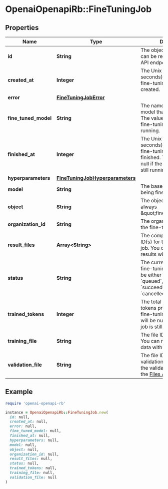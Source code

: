 # OpenaiOpenapiRb::FineTuningJob

## Properties

| Name | Type | Description | Notes |
| ---- | ---- | ----------- | ----- |
| **id** | **String** | The object identifier, which can be referenced in the API endpoints. |  |
| **created_at** | **Integer** | The Unix timestamp (in seconds) for when the fine-tuning job was created. |  |
| **error** | [**FineTuningJobError**](FineTuningJobError.md) |  |  |
| **fine_tuned_model** | **String** | The name of the fine-tuned model that is being created. The value will be null if the fine-tuning job is still running. |  |
| **finished_at** | **Integer** | The Unix timestamp (in seconds) for when the fine-tuning job was finished. The value will be null if the fine-tuning job is still running. |  |
| **hyperparameters** | [**FineTuningJobHyperparameters**](FineTuningJobHyperparameters.md) |  |  |
| **model** | **String** | The base model that is being fine-tuned. |  |
| **object** | **String** | The object type, which is always \&quot;fine_tuning.job\&quot;. |  |
| **organization_id** | **String** | The organization that owns the fine-tuning job. |  |
| **result_files** | **Array&lt;String&gt;** | The compiled results file ID(s) for the fine-tuning job. You can retrieve the results with the [Files API](/docs/api-reference/files/retrieve-contents). |  |
| **status** | **String** | The current status of the fine-tuning job, which can be either &#x60;validating_files&#x60;, &#x60;queued&#x60;, &#x60;running&#x60;, &#x60;succeeded&#x60;, &#x60;failed&#x60;, or &#x60;cancelled&#x60;. |  |
| **trained_tokens** | **Integer** | The total number of billable tokens processed by this fine-tuning job. The value will be null if the fine-tuning job is still running. |  |
| **training_file** | **String** | The file ID used for training. You can retrieve the training data with the [Files API](/docs/api-reference/files/retrieve-contents). |  |
| **validation_file** | **String** | The file ID used for validation. You can retrieve the validation results with the [Files API](/docs/api-reference/files/retrieve-contents). |  |

## Example

```ruby
require 'openai-openapi-rb'

instance = OpenaiOpenapiRb::FineTuningJob.new(
  id: null,
  created_at: null,
  error: null,
  fine_tuned_model: null,
  finished_at: null,
  hyperparameters: null,
  model: null,
  object: null,
  organization_id: null,
  result_files: null,
  status: null,
  trained_tokens: null,
  training_file: null,
  validation_file: null
)
```

